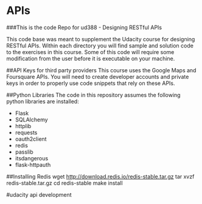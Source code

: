 # APIs
###This is the code Repo for ud388 - Designing RESTful APIs

This code base was meant to supplement the Udacity course for designing RESTful APIs.  Within each directory you will find sample and solution code to the exercises in this course.  Some of this code will require some modification from the user before it is executable on your machine.

##API Keys for third party providers
This course uses the Google Maps and Foursquare APIs. You will need to create developer accounts and private keys in order to properly use code snippets that rely on these APIs.

##Python Libraries
The code in this repository assumes the following python libraries are installed:
* Flask
* SQLAlchemy
* httplib
* requests
* oauth2client
* redis
* passlib
* itsdangerous
* flask-httpauth

##Installing Redis
      wget http://download.redis.io/redis-stable.tar.gz
      tar xvzf redis-stable.tar.gz
      cd redis-stable
      make install
      
#udacity api development
